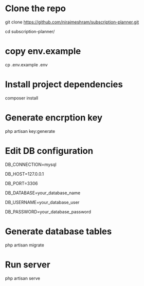 # Clone the repo
git clone https://github.com/nirajmeshram/subscription-planner.git

cd subscription-planner/

# copy env.example 
cp .env.example .env

# Install project dependencies 
composer install

# Generate encrption key
php artisan key:generate


# Edit DB configuration
DB_CONNECTION=mysql

DB_HOST=127.0.0.1

DB_PORT=3306

DB_DATABASE=your_database_name

DB_USERNAME=your_database_user

DB_PASSWORD=your_database_password




# Generate database tables
php artisan migrate

# Run server
php artisan serve


